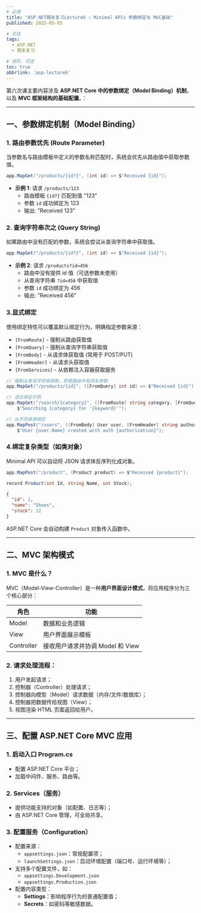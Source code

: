 ```yaml
---
# 必填
title: "ASP.NET期末复习Lecture6 : Minimal APIs 参数绑定与 MVC基础"
published: 2025-05-05

# 可选
tags:
  - ASP.NET 
  - 期末复习

# 进阶，可选
toc: true
abbrlink: 'asp-lecture6'
---
```


第六次课主要内容涉及 **ASP.NET Core 中的参数绑定（Model Binding）机制**，以及 **MVC 框架结构的基础配置**。：

---
## 一、参数绑定机制（Model Binding）

### 1. 路由参数优先 (Route Parameter)

当参数名与路由模板中定义的参数名称匹配时，系统会优先从路由值中获取参数值。

```csharp
app.MapGet("/products/{id?}", (int id) => $"Received {id}");
```

- **示例 1**: 请求 `/products/123`
  - 路由模板 `{id?}` 匹配到值 "123"
  - 参数 `id` 成功绑定为 123
  - 输出: "Received 123"

### 2. 查询字符串次之 (Query String)

如果路由中没有匹配的参数，系统会尝试从查询字符串中获取值。

```csharp
app.MapGet("/products/{id?}", (int id) => $"Received {id}");
```

- **示例 2**: 请求 `/products?id=456`
  - 路由中没有提供 id 值（可选参数未使用）
  - 从查询字符串 `?id=456` 中获取值
  - 参数 `id` 成功绑定为 456
  - 输出: "Received 456"
### 3.显式绑定

使用绑定特性可以覆盖默认绑定行为，明确指定参数来源：

- `[FromRoute]` - 强制从路由获取值
- `[FromQuery]` - 强制从查询字符串获取值
- `[FromBody]` - 从请求体获取值 (常用于 POST/PUT)
- `[FromHeader]` - 从请求头获取值
- `[FromServices]` - 从依赖注入容器获取服务

```csharp
// 强制从查询字符串获取，即使路由中有同名参数
app.MapGet("/products/{id}", ([FromQuery] int id) => $"Received {id}");

// 混合绑定示例
app.MapGet("/search/{category}", ([FromRoute] string category, [FromQuery] string keyword) => 
    $"Searching {category} for '{keyword}'");

// 从不同来源绑定
app.MapPost("/users", ([FromBody] User user, [FromHeader] string authorization) => 
    $"User {user.Name} created with auth {authorization}");
```

### 4.绑定复杂类型（如类对象）

Minimal API 可以自动将 JSON 请求体反序列化成对象。

```csharp
app.MapPost("/product", (Product product) => $"Received {product}");

record Product(int Id, string Name, int Stock);
```

```json
{
  "id": 1,
  "name": "Shoes",
  "stock": 12
}
```

ASP.NET Core 会自动构建 `Product` 对象传入函数中。

---
## 二、MVC 架构模式

### 1. MVC 是什么？

MVC（Model-View-Controller）是一种**用户界面设计模式**，将应用程序分为三个核心部分：

|角色|功能|
|---|---|
|Model|数据和业务逻辑|
|View|用户界面展示模板|
|Controller|接收用户请求并协调 Model 和 View|

### 2. 请求处理流程：

1. 用户发起请求；
2. 控制器（Controller）处理请求；
3. 控制器向模型（Model）请求数据（内存/文件/数据库）；
4. 控制器把数据传给视图（View）；
5. 视图渲染 HTML 页面返回给用户。

---

## 三、配置 ASP.NET Core MVC 应用

### 1. 启动入口 Program.cs

- 配置 ASP.NET Core 平台；
- 加载中间件、服务、路由等。
### 2. Services（服务）

- 提供功能支持的对象（如配置、日志等）；
- 由 ASP.NET Core 管理，可全局共享。
### 3. 配置服务（Configuration）

- 配置来源：
	- `appsettings.json`：常规配置项；
	- `launchSettings.json`：启动环境配置（端口号、运行环境等）；
- 支持多个配置文件，如：
    - `appsettings.Development.json`
    - `appsettings.Production.json`
- 配置内容类型：
	- **Settings**：影响程序行为的普通配置值；
	- **Secrets**：如密码等敏感数据。
